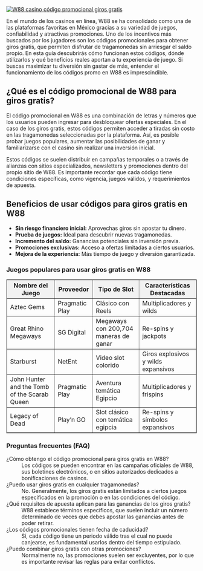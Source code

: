 [![W88 casino código promocional giros gratis](https://123-caf.pages.dev/gitsignup.png)](https://vrmoo.ru/Bt82HjjY)

<div>     <p>En el mundo de los casinos en línea, W88 se ha consolidado como una de las plataformas favoritas en México gracias a su variedad de juegos, confiabilidad y atractivas promociones. Uno de los incentivos más buscados por los jugadores son los códigos promocionales para obtener giros gratis, que permiten disfrutar de tragamonedas sin arriesgar el saldo propio. En esta guía descubrirás cómo funcionan estos códigos, dónde utilizarlos y qué beneficios reales aportan a tu experiencia de juego. Si buscas maximizar tu diversión sin gastar de más, entender el funcionamiento de los códigos promo en W88 es imprescindible.</p>        <h2>¿Qué es el código promocional de W88 para giros gratis?</h2>     <p>El código promocional en W88 es una combinación de letras y números que los usuarios pueden ingresar para desbloquear ofertas especiales. En el caso de los giros gratis, estos códigos permiten acceder a tiradas sin costo en las tragamonedas seleccionadas por la plataforma. Así, es posible probar juegos populares, aumentar las posibilidades de ganar y familiarizarse con el casino sin realizar una inversión inicial.</p>     <p>Estos códigos se suelen distribuir en campañas temporales o a través de alianzas con sitios especializados, newsletters y promociones dentro del propio sitio de W88. Es importante recordar que cada código tiene condiciones específicas, como vigencia, juegos válidos, y requerimientos de apuesta.</p>        <h2>Beneficios de usar códigos para giros gratis en W88</h2>     <ul>       <li><strong>Sin riesgo financiero inicial:</strong> Aprovechas giros sin apostar tu dinero.</li>       <li><strong>Prueba de juegos:</strong> Ideal para descubrir nuevas tragamonedas.</li>       <li><strong>Incremento del saldo:</strong> Ganancias potenciales sin inversión previa.</li>       <li><strong>Promociones exclusivas:</strong> Acceso a ofertas limitadas a ciertos usuarios.</li>       <li><strong>Mejora de la experiencia:</strong> Más tiempo de juego y diversión garantizada.</li>     </ul>        <h3>Juegos populares para usar giros gratis en W88</h3>     <table border="1" cellpadding="5" cellspacing="0" style="border-collapse:collapse; width: 100%;">       <thead>         <tr style="background-color:#f2f2f2;">           <th>Nombre del Juego</th>           <th>Proveedor</th>           <th>Tipo de Slot</th>           <th>Características Destacadas</th>         </tr>       </thead>       <tbody>         <tr>           <td>Aztec Gems</td>           <td>Pragmatic Play</td>           <td>Clásico con Reels</td>           <td>Multiplicadores y wilds</td>         </tr>         <tr>           <td>Great Rhino Megaways</td>           <td>SG Digital</td>           <td>Megaways con 200,704 maneras de ganar</td>           <td>Re-spins y jackpots</td>         </tr>         <tr>           <td>Starburst</td>           <td>NetEnt</td>           <td>Video slot colorido</td>           <td>Giros explosivos y wilds expansivos</td>         </tr>         <tr>           <td>John Hunter and the Tomb of the Scarab Queen</td>           <td>Pragmatic Play</td>           <td>Aventura temática Egipcio</td>           <td>Multiplicadores y frispins</td>         </tr>         <tr>           <td>Legacy of Dead</td>           <td>Play’n GO</td>           <td>Slot clásico con temática egipcia</td>           <td>Re-spins y símbolos expansivos</td>         </tr>       </tbody>     </table>        <h3>Preguntas frecuentes (FAQ)</h3>     <dl>       <dt>¿Cómo obtengo el código promocional para giros gratis en W88?</dt>       <dd>Los códigos se pueden encontrar en las campañas oficiales de W88, sus boletines electrónicos, o en sitios autorizados dedicados a bonificaciones de casinos.</dd>          <dt>¿Puedo usar giros gratis en cualquier tragamonedas?</dt>       <dd>No. Generalmente, los giros gratis están limitados a ciertos juegos especificados en la promoción o en las condiciones del código.</dd>          <dt>¿Qué requisitos de apuesta aplican para las ganancias de los giros gratis?</dt>       <dd>W88 establece términos específicos, que suelen incluir un número determinado de veces que debes apostar las ganancias antes de poder retirar.</dd>          <dt>¿Los códigos promocionales tienen fecha de caducidad?</dt>       <dd>Sí, cada código tiene un periodo válido tras el cual no puede canjearse, es fundamental usarlos dentro del tiempo estipulado.</dd>          <dt>¿Puedo combinar giros gratis con otras promociones?</dt>       <dd>Normalmente no, las promociones suelen ser excluyentes, por lo que es importante revisar las reglas para evitar conflictos.</dd>     </dl>   </div>